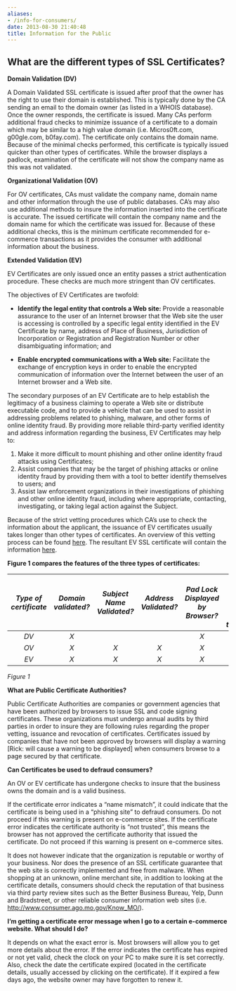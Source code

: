 ```yaml
---
aliases:
- /info-for-consumers/
date: 2013-08-30 21:40:48
title: Information for the Public
---
```


## What are the different types of SSL Certificates?

**Domain Validation (DV)**

A Domain Validated SSL certificate is issued after proof that the owner has the right to use their domain is established. This is typically done by the CA sending an email to the domain owner (as listed in a WHOIS database). Once the owner responds, the certificate is issued. Many CAs perform additional fraud checks to minimize issuance of a certificate to a domain which may be similar to a high value domain (i.e. Micros0ft.com, g00gle.com, b0fay.com). The certificate only contains the domain name. Because of the minimal checks performed, this certificate is typically issued quicker than other types of certificates. While the browser displays a padlock, examination of the certificate will not show the company name as this was not validated.

**Organizational Validation (OV)**

For OV certificates, CAs must validate the company name, domain name and other information through the use of public databases. CA’s may also use additional methods to insure the information inserted into the certificate is accurate. The issued certificate will contain the company name and the domain name for which the certificate was issued for. Because of these additional checks, this is the minimum certificate recommended for e-commerce transactions as it provides the consumer with additional information about the business.

**Extended Validation (EV)**

EV Certificates are only issued once an entity passes a strict authentication procedure. These checks are much more stringent than OV certificates.

The objectives of EV Certificates are twofold:

- **Identify the legal entity that controls a Web site:** Provide a reasonable assurance to the user of an Internet browser that the Web site the user is accessing is controlled by a specific legal entity identified in the EV Certificate by name, address of Place of Business, Jurisdiction of Incorporation or Registration and Registration Number or other disambiguating information; and

- **Enable encrypted communications with a Web site:** Facilitate the exchange of encryption keys in order to enable the encrypted communication of information over the Internet between the user of an Internet browser and a Web site.

The secondary purposes of an EV Certificate are to help establish the legitimacy of a business claiming to operate a Web site or distribute executable code, and to provide a vehicle that can be used to assist in addressing problems related to phishing, malware, and other forms of online identity fraud. By providing more reliable third-party verified identity and address information regarding the business, EV Certificates may help to:

1. Make it more difficult to mount phishing and other online identity fraud attacks using Certificates;
1. Assist companies that may be the target of phishing attacks or online identity fraud by providing them with a tool to better identify themselves to users; and
1. Assist law enforcement organizations in their investigations of phishing and other online identity fraud, including where appropriate, contacting, investigating, or taking legal action against the Subject.

Because of the strict vetting procedures which CA’s use to check the information about the applicant, the issuance of EV certificates usually takes longer than other types of certificates. An overview of this vetting process can be found [here][1]. The resultant EV SSL certificate will contain the information [here][2].

**Figure 1 compares the features of the three types of certificates:**

| ***Type of certificate*** | ***Domain validated?*** | ***Subject Name Validated?*** | ***Address Validated?*** | ***Pad Lock** **Displayed by** **Browser?*** | ***Green address bar or other special treatment?*** | ***Relative price*** |
| :-----------------------: | :---------------------: | :---------------------------: | :----------------------: | :------------------------------------------: | :-------------------------------------------------: | -------------------: |
|           *DV*            |           *X*           |                               |                          |                     *X*                      |                                                     |                  *$* |
|           *OV*            |           *X*           |              *X*              |           *X*            |                     *X*                      |                                                     |                 *$$* |
|           *EV*            |           *X*           |              *X*              |           *X*            |                     *X*                      |                         *X*                         |                *$$$* |

_Figure 1_

**What are Public Certificate Authorities?**

Public Certificate Authorities are companies or government agencies that have been authorized by browsers to issue SSL and code signing certificates. These organizations must undergo annual audits by third parties in order to insure they are following rules regarding the proper vetting, issuance and revocation of certificates. Certificates issued by companies that have not been approved by browsers will display a warning \[Rick: will cause a warning to be displayed\] when consumers browse to a page secured by that certificate.

**Can Certificates be used to defraud consumers?**

An OV or EV certificate has undergone checks to insure that the business owns the domain and is a valid business.

If the certificate error indicates a “name mismatch”, it could indicate that the certificate is being used in a “phishing site” to defraud consumers. Do not proceed if this warning is present on e-commerce sites.
If the certificate error indicates the certificate authority is “not trusted”, this means the browser has not approved the certificate authority that issued the certificate. Do not proceed if this warning is present on e-commerce sites.

It does not however indicate that the organization is reputable or worthy of your business. Nor does the presence of an SSL certificate guarantee that the web site is correctly implemented and free from malware. When shopping at an unknown, online merchant site, in addition to looking at the certificate details, consumers should check the reputation of that business via third party review sites such as the Better Business Bureau, Yelp, Dunn and Bradstreet, or other reliable consumer information web sites (i.e. http://www.consumer.ago.mo.gov/Know_MO/).

**I’m getting a certificate error message when I go to a certain e-commerce website. What should I do?**

It depends on what the exact error is. Most browsers will allow you to get more details about the error. If the error indicates the certificate has expired or not yet valid, check the clock on your PC to make sure it is set correctly. Also, check the date the certificate expired (located in the certificate details, usually accessed by clicking on the certificate). If it expired a few days ago, the website owner may have forgotten to renew it.

[1]: /working-groups/server/extended-validation/vetting-process-overview/ "Overview of the Extended Validation SSL Vetting Process"
[2]: /working-groups/server/extended-validation/the-ev-ssl-certificate-and-its-contents/ "The EV SSL Certificate and its Contents"